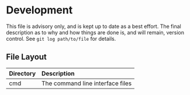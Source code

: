 # Development

This file is advisory only, and is kept up to date as a best effort. The final description as to why and how things
are done is, and will remain, version control. See `git log path/to/file` for details.

## File Layout

| Directory | Description                                                                                             |
|:----------|:--------------------------------------------------------------------------------------------------------|
| cmd       | The command line interface files                                                                        |